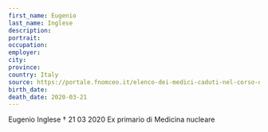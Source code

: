 ```yaml
---
first_name: Eugenio
last_name: Inglese
description: 
portrait: 
occupation: 
employer: 
city: 
province: 
country: Italy
source: https://portale.fnomceo.it/elenco-dei-medici-caduti-nel-corso-dellepidemia-di-covid-19/
birth_date: 
death_date: 2020-03-21
---
```


Eugenio Inglese † 21 03 2020
Ex primario di Medicina nucleare